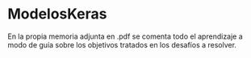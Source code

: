 ﻿# ModelosKeras
En la propia memoria adjunta en .pdf se comenta todo el aprendizaje a modo de guía sobre los objetivos tratados en los desafíos a resolver.
